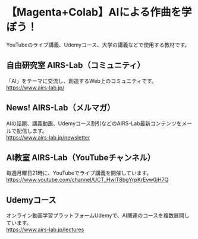 # 【Magenta+Colab】AIによる作曲を学ぼう！
YouTubeのライブ講義、Udemyコース、大学の講義などで使用する教材です。  
  
## 自由研究室 AIRS-Lab（コミュニティ）
「AI」をテーマに交流し、創造するWeb上のコミュニティです。  
https://www.airs-lab.jp/  
  
## News! AIRS-Lab（メルマガ）
AIの話題、講義動画、Udemyコース割引などのAIRS-Lab最新コンテンツをメールで配信します。  
https://www.airs-lab.jp/newsletter  
  
## AI教室 AIRS-Lab（YouTubeチャンネル）
毎週月曜日21時に、YouTubeでライブ講義を開催しています。  
https://www.youtube.com/channel/UCT_HwlT8bgYrpKrEvw0jH7Q  
  
## Udemyコース
オンライン動画学習プラットフォームUdemyで、AI関連のコースを複数展開しています。  
https://www.airs-lab.jp/lectures  
